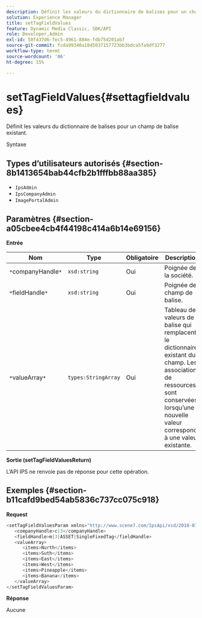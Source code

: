 ```yaml
---
description: Définit les valeurs du dictionnaire de balises pour un champ de balise existant.
solution: Experience Manager
title: setTagFieldValues
feature: Dynamic Media Classic, SDK/API
role: Developer,Admin
exl-id: 50f437d6-fec5-4961-884e-fdb75d201ab7
source-git-commit: fcda99340a18d5037157723bb3bdca5fa9df3277
workflow-type: tm+mt
source-wordcount: '86'
ht-degree: 15%

---
```


# setTagFieldValues{#settagfieldvalues}

Définit les valeurs du dictionnaire de balises pour un champ de balise existant.

Syntaxe

## Types d’utilisateurs autorisés {#section-8b1413654bab44cfb2b1fffbb88aa385}

* `IpsAdmin`
* `IpsCompanyAdmin`
* `ImagePortalAdmin`

## Paramètres {#section-a05cbee4cb4f44198c414a6b14e69156}

**Entrée**

| Nom | Type | Obligatoire | Description |
|---|---|---|---|
| `*`companyHandle`*` | `xsd:string` | Oui | Poignée de la société. |
| `*`fieldHandle`*` | `xsd:string` | Oui | Poignée de champ de balise. |
| `*`valueArray`*` | `types:StringArray` | Oui | Tableau de valeurs de balise qui remplacent le dictionnaire existant du champ. Les associations de ressources sont conservées lorsqu’une nouvelle valeur correspond à une valeur existante. |

**Sortie (setTagFieldValuesReturn)**

L’API IPS ne renvoie pas de réponse pour cette opération.

## Exemples {#section-b11cafd9bed54ab5836c737cc075c918}

**Request**

```java
<setTagFieldValuesParam xmlns="http://www.scene7.com/IpsApi/xsd/2010-01-31">
   <companyHandle>c|3</companyHandle>
   <fieldHandle>m|3|ASSET|SingleFixedTag</fieldHandle>
   <valueArray>
      <items>Nurth</items>
      <items>Suth</items>
      <items>East</items>
      <items>West</items>
      <items>Pineapple</items>
      <items>Banana</items>
   </valueArray>
</setTagFieldValuesParam>
```

**Réponse**

Aucune
